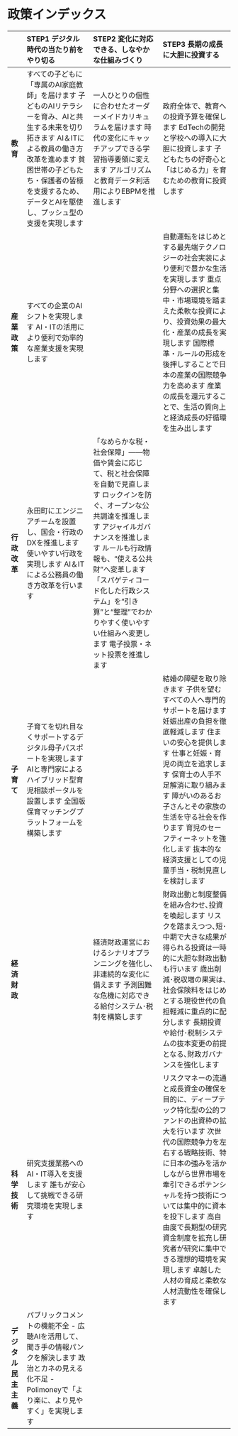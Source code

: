 

# 政策インデックス

|  | STEP1 デジタル時代の当たり前をやり切る | STEP2 変化に対応できる、しなやかな仕組みづくり | STEP3 長期の成長に大胆に投資する |
| :---- | :---- | :---- | :---- |
| **教育** | すべての子どもに「専属のAI家庭教師」を届けます 子どものAIリテラシーを育み、AIと共生する未来を切り拓きます AI＆ITによる教員の働き方改革を進めます 貧困世帯の子どもたち・保護者の皆様を支援するため、データとAIを駆使し、プッシュ型の支援を実現します | 一人ひとりの個性に合わせたオーダーメイドカリキュラムを届けます 時代の変化にキャッチアップできる学習指導要領に変えます アルゴリズムと教育データ利活用によりEBPMを推進します | 政府全体で、教育への投資予算を確保します EdTechの開発と学校への導入に大胆に投資します 子どもたちの好奇心と「はじめる力」を育むための教育に投資します |
| **産業政策** | すべての企業のAIシフトを実現します AI・ITの活用により便利で効率的な産業支援を実現します |  | 自動運転をはじめとする最先端テクノロジーの社会実装により便利で豊かな生活を実現します 重点分野への選択と集中・市場環境を踏まえた柔軟な投資により、投資効果の最大化・産業の成長を実現します 国際標準・ルールの形成を後押しすることで日本の産業の国際競争力を高めます 産業の成長を還元することで、生活の質向上と経済成長の好循環を生み出します |
| **行政改革** | 永田町にエンジニアチームを設置し、国会・行政のDXを推進します 使いやすい行政を実現します AI＆ITによる公務員の働き方改革を行います | 「なめらかな税・社会保障」——物価や賃金に応じて、税と社会保障を自動で見直します ロックインを防ぐ、オープンな公共調達を推進します アジャイルガバナンスを推進します ルールも行政情報も、“使える公共財”へ変革します 「スパゲティコード化した行政システム」を“引き算”と“整理”でわかりやすく使いやすい仕組みへ変更します 電子投票・ネット投票を推進します |  |
| **子育て** | 子育てを切れ目なくサポートするデジタル母子パスポートを実現します AIと専門家によるハイブリッド型育児相談ポータルを設置します 全国版保育マッチングプラットフォームを構築します |  | 結婚の障壁を取り除きます 子供を望むすべての人へ専門的サポートを届けます 妊娠出産の負担を徹底軽減します 住まいの安心を提供します 仕事と妊娠・育児の両立を追求します 保育士の人手不足解消に取り組みます 障がいのあるお子さんとその家族の生活を守る社会を作ります 育児のセーフティーネットを強化します 抜本的な経済支援としての児童手当・税制見直しを検討します |
| **経済財政** |  | 経済財政運営におけるシナリオプランニングを強化し､非連続的な変化に備えます 予測困難な危機に対応できる給付システム･税制を構築します | 財政出動と制度整備を組み合わせ､投資を喚起します リスクを踏まえつつ､短･中期で大きな成果が得られる投資は一時的に大胆な財政出動も行います 歳出削減･税収増の果実は､社会保険料をはじめとする現役世代の負担軽減に重点的に配分します 長期投資や給付･税制システムの抜本変更の前提となる､財政ガバナンスを強化します |
| **科学技術** | 研究支援業務へのAI・IT導入を支援します 誰もが安心して挑戦できる研究環境を実現します |  | リスクマネーの流通と成長資金の確保を目的に、ディープテック特化型の公的ファンドの出資枠の拡大を行います 次世代の国際競争力を左右する戦略技術、特に日本の強みを活かしながら世界市場を牽引できるポテンシャルを持つ技術については集中的に資本を投下します 高自由度で長期型の研究資金制度を拡充し研究者が研究に集中できる理想的環境を実現します 卓越した人材の育成と柔軟な人材流動性を確保します |
| **デジタル 民主主義** | パブリックコメントの機能不全 \- 広聴AIを活用して、聞き手の情報パンクを解決します 政治とカネの見える化不足 \- Polimoneyで「より楽に、より見やすく」を実現します |  |  |

